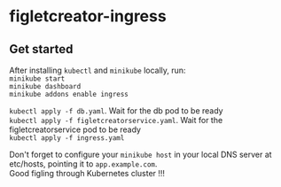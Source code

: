 # figletcreator-ingress
## Get started 
After installing `kubectl` and `minikube` locally, run:<br>
`minikube start`<br>
`minikube dashboard`<br>
`minikube addons enable ingress`<br>

`kubectl apply -f db.yaml`. Wait for the db pod to be ready<br>
`kubectl apply -f figletcreatorservice.yaml`. Wait for the figletcreatorservice pod to be ready<br>
`kubectl apply -f ingress.yaml`<br>

Don't forget to configure your `minikube host` in your local DNS server at etc/hosts, pointing it to `app.example.com`.<br>
Good figling through Kubernetes cluster !!!